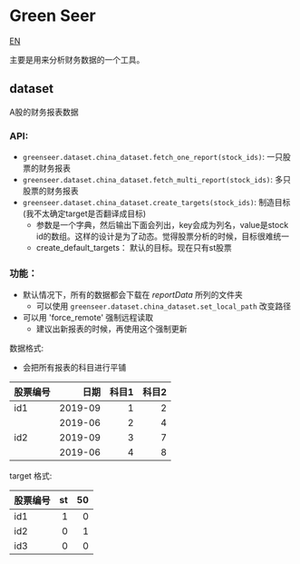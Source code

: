 # Green Seer

[EN](README_en.md)

主要是用来分析财务数据的一个工具。

## dataset

A股的财务报表数据

### API:

- `greenseer.dataset.china_dataset.fetch_one_report(stock_ids)`: 一只股票的财务报表
- `greenseer.dataset.china_dataset.fetch_multi_report(stock_ids)`: 多只股票的财务报表
- `greenseer.dataset.china_dataset.create_targets(stock_ids)`: 制造目标(我不太确定target是否翻译成目标)
    - 参数是一个字典，然后输出下面会列出，key会成为列名，value是stock id的数组。这样的设计是为了动态。觉得股票分析的时候，目标很难统一
    - create_default_targets： 默认的目标。现在只有st股票
    
### 功能：

- 默认情况下，所有的数据都会下载在 *reportData* 所列的文件夹
    - 可以使用 `greenseer.dataset.china_dataset.set_local_path` 改变路径
- 可以用 'force_remote' 强制远程读取
    - 建议出新报表的时候，再使用这个强制更新

数据格式:

- 会把所有报表的科目进行平铺

| 股票编号 | 日期 | 科目1 |  科目2|
| :-----| ----:    | ----:   | ----:    |
| id1   | 2019-09  |   1     |   2      |
|       | 2019-06  | 2       |   4      |
| id2   | 2019-09  | 3       |   7      |
|       | 2019-06  | 4       |   8      |


target 格式:

| 股票编号 | st |  50|
| :-----| ----:   | ----:    |
| id1   |   1     |   0      |
| id2   |   0     |   1      |
| id3   |   0     |   0      |